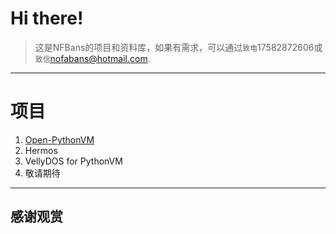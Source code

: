 # Hi there!
> 这是NFBans的项目和资料库，如果有需求，可以通过`致电`17582872606或`致信`nofabans@hotmail.com.

---

# 项目
1. [Open-PythonVM](/docs/Open-PythonVM)
2. Hermos
3. VellyDOS for PythonVM
4. 敬请期待

---

## 感谢观赏
